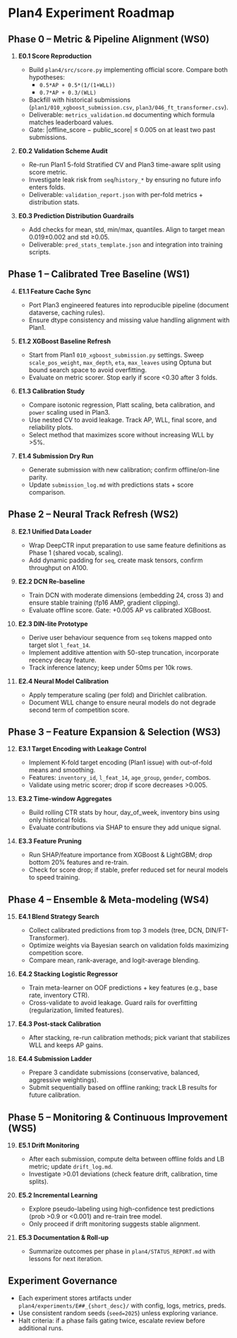 # Plan4 Experiment Roadmap

## Phase 0 – Metric & Pipeline Alignment (WS0)
1. **E0.1 Score Reproduction**
   - Build `plan4/src/score.py` implementing official score. Compare both hypotheses:
     - `0.5*AP + 0.5*(1/(1+WLL))`
     - `0.7*AP + 0.3/(WLL)`
   - Backfill with historical submissions (`plan1/010_xgboost_submission.csv`, `plan3/046_ft_transformer.csv`).
   - Deliverable: `metrics_validation.md` documenting which formula matches leaderboard values.
   - Gate: |offline_score − public_score| ≤ 0.005 on at least two past submissions.

2. **E0.2 Validation Scheme Audit**
   - Re-run Plan1 5-fold Stratified CV and Plan3 time-aware split using score metric.
   - Investigate leak risk from `seq`/`history_*` by ensuring no future info enters folds.
   - Deliverable: `validation_report.json` with per-fold metrics + distribution stats.

3. **E0.3 Prediction Distribution Guardrails**
   - Add checks for mean, std, min/max, quantiles. Align to target mean 0.019±0.002 and std ≥0.05.
   - Deliverable: `pred_stats_template.json` and integration into training scripts.

## Phase 1 – Calibrated Tree Baseline (WS1)
4. **E1.1 Feature Cache Sync**
   - Port Plan3 engineered features into reproducible pipeline (document dataverse, caching rules).
   - Ensure dtype consistency and missing value handling alignment with Plan1.

5. **E1.2 XGBoost Baseline Refresh**
   - Start from Plan1 `010_xgboost_submission.py` settings. Sweep `scale_pos_weight`, `max_depth`, `eta`, `max_leaves` using Optuna but bound search space to avoid overfitting.
   - Evaluate on metric scorer. Stop early if score <0.30 after 3 folds.

6. **E1.3 Calibration Study**
   - Compare isotonic regression, Platt scaling, beta calibration, and `power` scaling used in Plan3.
   - Use nested CV to avoid leakage. Track AP, WLL, final score, and reliability plots.
   - Select method that maximizes score without increasing WLL by >5%.

7. **E1.4 Submission Dry Run**
   - Generate submission with new calibration; confirm offline/on-line parity.
   - Update `submission_log.md` with predictions stats + score comparison.

## Phase 2 – Neural Track Refresh (WS2)
8. **E2.1 Unified Data Loader**
   - Wrap DeepCTR input preparation to use same feature definitions as Phase 1 (shared vocab, scaling).
   - Add dynamic padding for `seq`, create mask tensors, confirm throughput on A100.

9. **E2.2 DCN Re-baseline**
   - Train DCN with moderate dimensions (embedding 24, cross 3) and ensure stable training (fp16 AMP, gradient clipping).
   - Evaluate offline score. Gate: +0.005 AP vs calibrated XGBoost.

10. **E2.3 DIN-lite Prototype**
    - Derive user behaviour sequence from `seq` tokens mapped onto target slot `l_feat_14`.
    - Implement additive attention with 50-step truncation, incorporate recency decay feature.
    - Track inference latency; keep under 50ms per 10k rows.

11. **E2.4 Neural Model Calibration**
    - Apply temperature scaling (per fold) and Dirichlet calibration.
    - Document WLL change to ensure neural models do not degrade second term of competition score.

## Phase 3 – Feature Expansion & Selection (WS3)
12. **E3.1 Target Encoding with Leakage Control**
    - Implement K-fold target encoding (Plan1 issue) with out-of-fold means and smoothing.
    - Features: `inventory_id`, `l_feat_14`, `age_group`, `gender`, combos.
    - Validate using metric scorer; drop if score decreases >0.005.

13. **E3.2 Time-window Aggregates**
    - Build rolling CTR stats by hour, day_of_week, inventory bins using only historical folds.
    - Evaluate contributions via SHAP to ensure they add unique signal.

14. **E3.3 Feature Pruning**
    - Run SHAP/feature importance from XGBoost & LightGBM; drop bottom 20% features and re-train.
    - Check for score drop; if stable, prefer reduced set for neural models to speed training.

## Phase 4 – Ensemble & Meta-modeling (WS4)
15. **E4.1 Blend Strategy Search**
    - Collect calibrated predictions from top 3 models (tree, DCN, DIN/FT-Transformer).
    - Optimize weights via Bayesian search on validation folds maximizing competition score.
    - Compare mean, rank-average, and logit-average blending.

16. **E4.2 Stacking Logistic Regressor**
    - Train meta-learner on OOF predictions + key features (e.g., base rate, inventory CTR).
    - Cross-validate to avoid leakage. Guard rails for overfitting (regularization, limited features).

17. **E4.3 Post-stack Calibration**
    - After stacking, re-run calibration methods; pick variant that stabilizes WLL and keeps AP gains.

18. **E4.4 Submission Ladder**
    - Prepare 3 candidate submissions (conservative, balanced, aggressive weightings).
    - Submit sequentially based on offline ranking; track LB results for future calibration.

## Phase 5 – Monitoring & Continuous Improvement (WS5)
19. **E5.1 Drift Monitoring**
    - After each submission, compute delta between offline folds and LB metric; update `drift_log.md`.
    - Investigate >0.01 deviations (check feature drift, calibration, time splits).

20. **E5.2 Incremental Learning**
    - Explore pseudo-labeling using high-confidence test predictions (prob >0.9 or <0.001) and re-train tree model.
    - Only proceed if drift monitoring suggests stable alignment.

21. **E5.3 Documentation & Roll-up**
    - Summarize outcomes per phase in `plan4/STATUS_REPORT.md` with lessons for next iteration.

## Experiment Governance
- Each experiment stores artifacts under `plan4/experiments/E##_{short_desc}/` with config, logs, metrics, preds.
- Use consistent random seeds (`seed=2025`) unless exploring variance.
- Halt criteria: if a phase fails gating twice, escalate review before additional runs.

